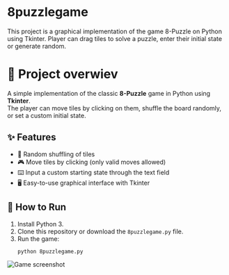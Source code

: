 # 8puzzlegame
This project is a graphical implementation of the game 8-Puzzle on Python using Tkinter. Player can drag tiles to solve a puzzle, enter their initial state or generate random.

# 🧩 Project overwiev

A simple implementation of the classic **8-Puzzle** game in Python using **Tkinter**.  
The player can move tiles by clicking on them, shuffle the board randomly, or set a custom initial state.  

## ✨ Features
- 🔀 Random shuffling of tiles  
- 🎮 Move tiles by clicking (only valid moves allowed)  
- ⌨️ Input a custom starting state through the text field  
- 🖥️ Easy-to-use graphical interface with Tkinter  

## 🚀 How to Run
1. Install Python 3.  
2. Clone this repository or download the `8puzzlegame.py` file.  
3. Run the game:  
   ```bash
   python 8puzzlegame.py

![Game screenshot](8puzzlegame.jpg)
